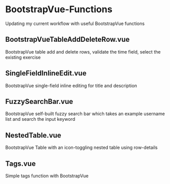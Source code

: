 # BootstrapVue-Functions
Updating my current workflow with useful BootstrapVue functions

## BootstrapVueTableAddDeleteRow.vue
BootstrapVue table add and delete rows, validate the time field, select the existing exercise

## SingleFieldInlineEdit.vue
BootstrapVue single-field inline editing for title and description

## FuzzySearchBar.vue
BootstrapVue self-built fuzzy search bar which takes an example username list and search the input keyword

## NestedTable.vue
BootstrapVue Table with an icon-toggling nested table using row-details

## Tags.vue
Simple tags function with BootstrapVue

